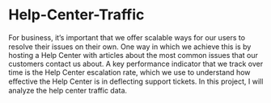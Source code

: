 # Help-Center-Traffic
For business, it’s important that we oﬀer scalable ways for our users
to resolve their issues on their own. One way in which we achieve this is by hosting a Help
Center with articles about the most common issues that our customers contact us about. A key
performance indicator that we track over time is the Help Center escalation rate, which we use
to understand how eﬀective the Help Center is in deflecting support tickets. In this project,
I will analyze the help center traffic data.
